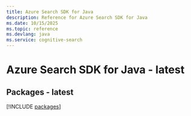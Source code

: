 ```yaml
---
title: Azure Search SDK for Java
description: Reference for Azure Search SDK for Java
ms.date: 10/15/2025
ms.topic: reference
ms.devlang: java
ms.service: cognitive-search
---
```

# Azure Search SDK for Java - latest
## Packages - latest
[!INCLUDE [packages](search-index.md)]